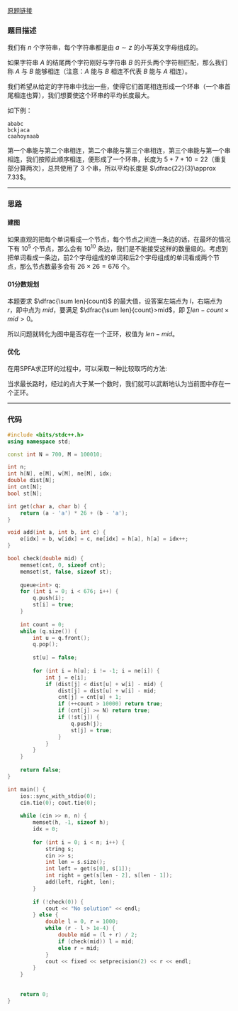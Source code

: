 [原题链接](https://www.acwing.com/problem/content/1167/)

### 题目描述
我们有 $n$ 个字符串，每个字符串都是由 $a∼z$ 的小写英文字母组成的。

如果字符串 $A$ 的结尾两个字符刚好与字符串 $B$ 的开头两个字符相匹配，那么我们称 $A$ 与 $B$ 能够相连（注意：$A$ 能与 $B$ 相连不代表 $B$ 能与 $A$ 相连）。

我们希望从给定的字符串中找出一些，使得它们首尾相连形成一个环串（一个串首尾相连也算），我们想要使这个环串的平均长度最大。

如下例：
```
ababc
bckjaca
caahoynaab
```
第一个串能与第二个串相连，第二个串能与第三个串相连，第三个串能与第一个串相连，我们按照此顺序相连，便形成了一个环串，长度为 $5+7+10=22$（重复部分算两次），总共使用了 $3$ 个串，所以平均长度是 $\dfrac{22}{3}\approx 7.33$。

---

### 思路
#### 建图
如果直观的把每个单词看成一个节点，每个节点之间连一条边的话，在最坏的情况下有 $10^5$ 个节点，那么会有 $10^{10}$ 条边，我们是不能接受这样的数量级的。考虑到把单词看成一条边，前2个字母组成的单词和后2个字母组成的单词看成两个节点，那么节点数最多会有 $26\times 26=676$ 个。

#### 01分数规划
本题要求 $\dfrac{\sum len}{count}$ 的最大值，设答案左端点为 $l$，右端点为 $r$，即中点为 $mid$，要满足 $\dfrac{\sum len}{count}>mid$，即 $\sum len-count\times mid>0$。

所以问题就转化为图中是否存在一个正环，权值为 $len-mid$。

#### 优化
在用SPFA求正环的过程中，可以采取一种比较取巧的方法:

当求最长路时，经过的点大于某一个数时，我们就可以武断地认为当前图中存在一个正环。

---

### 代码
```cpp
#include <bits/stdc++.h>
using namespace std;

const int N = 700, M = 100010;

int n;
int h[N], e[M], w[M], ne[M], idx;
double dist[N];
int cnt[N];
bool st[N];

int get(char a, char b) {
    return (a - 'a') * 26 + (b - 'a');
}

void add(int a, int b, int c) {
    e[idx] = b, w[idx] = c, ne[idx] = h[a], h[a] = idx++;
}

bool check(double mid) {
    memset(cnt, 0, sizeof cnt);
    memset(st, false, sizeof st);
    
    queue<int> q;
    for (int i = 0; i < 676; i++) {
        q.push(i);
        st[i] = true;
    }
    
    int count = 0;
    while (q.size()) {
        int u = q.front();
        q.pop();
        
        st[u] = false;
        
        for (int i = h[u]; i != -1; i = ne[i]) {
            int j = e[i];
            if (dist[j] < dist[u] + w[i] - mid) {
                dist[j] = dist[u] + w[i] - mid;
                cnt[j] = cnt[u] + 1;
                if (++count > 10000) return true;
                if (cnt[j] >= N) return true;
                if (!st[j]) {
                    q.push(j);
                    st[j] = true;
                }
            }
        }
    }
    
    return false;
}

int main() {
    ios::sync_with_stdio(0);
    cin.tie(0); cout.tie(0);
    
    while (cin >> n, n) {
        memset(h, -1, sizeof h);
        idx = 0;
        
        for (int i = 0; i < n; i++) {
            string s;
            cin >> s;
            int len = s.size();
            int left = get(s[0], s[1]);
            int right = get(s[len - 2], s[len - 1]);
            add(left, right, len);
        }
        
        if (!check(0)) {
            cout << "No solution" << endl;
        } else {
            double l = 0, r = 1000;
            while (r - l > 1e-4) {
                double mid = (l + r) / 2;
                if (check(mid)) l = mid;
                else r = mid;
            }
            cout << fixed << setprecision(2) << r << endl;
        }
    }
    
    
    return 0;
}
```